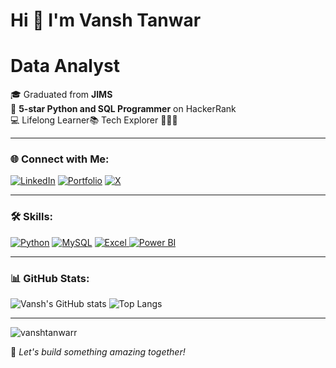 # Hi 👋 I'm Vansh Tanwar
# Data Analyst

🎓 Graduated from **JIMS**  
🌟 **5-star Python and SQL Programmer** on HackerRank  
💻 Lifelong Learner📚 Tech Explorer 🧑🏻‍💻

---

### 🌐 Connect with Me:
[![LinkedIn](https://img.shields.io/badge/-LinkedIn-blue?style=for-the-badge&logo=linkedin)](https://www.linkedin.com/in/vansh-tanwar-573862130)
[![Portfolio](https://img.shields.io/badge/-Portfolio-black?style=for-the-badge&logo=aboutdotme)](https://linktr.ee/vanshtanwar)
[![X](https://img.shields.io/badge/-X-1DA1F2?style=for-the-badge&logo=x&logoColor=white)](https://x.com/vanshhtanwar)



---

### 🛠️ Skills:

[![Python](https://img.shields.io/badge/-Python-3776AB?style=for-the-badge&logo=python&logoColor=white)](https://www.python.org/doc/)
[![MySQL](https://img.shields.io/badge/-MySQL-4479A1?style=for-the-badge&logo=mysql&logoColor=white)](https://sqlbolt.com)
<a href="https://support.microsoft.com/en-us/office/what-is-excel-94b00f50-5896-479c-b0c5-ff74603b35a3" target="_blank">
    <img src="https://img.shields.io/badge/-Excel-217346?style=for-the-badge&logo=microsoft-excel&logoColor=white" alt="Excel">
</a>
[![Power BI](https://img.shields.io/badge/-Power%20BI-F2C811?style=for-the-badge&logo=power-bi&logoColor=black)](https://learn.microsoft.com/en-in/power-bi/fundamentals/power-bi-overview)


---


### 📊 GitHub Stats:
![Vansh's GitHub stats](https://github-readme-stats.vercel.app/api?username=vanshtanwarr&show_icons=true&theme=radical)
![Top Langs](https://github-readme-stats.vercel.app/api/top-langs/?username=vanshtanwarr&layout=compact&theme=radical)

---

<p align="left"> <img src="https://komarev.com/ghpvc/?username=vanshtanwarr&label=Profile%20views&color=0e75b6&style=flat" alt="vanshtanwarr" /> </p>

🌟 _Let's build something amazing together!_
